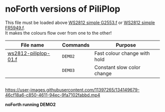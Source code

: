 # noForth versions of PiliPlop

This file must be loaded above [WS2812 simple G2553.f](https://github.com/Project-Forth-Works/Communication-protocols/blob/main/SPI/MSP430/noForth/WS2812%20simple%20G2553.f)
or [WS2812 simple FR5949.f](https://github.com/Project-Forth-Works/Communication-protocols/blob/main/SPI/MSP430/noForth/WS2812%20simple%20FR5949.f).  
It makes the colours flow over from one to the other!

| File name | Commands | Purpose |  
| ------------------- | ------------------- | ---------------------- |
| [ws2812-piliplop-01.f](https://github.com/Project-Forth-Works/Algorithms/blob/main/PiliPlop/noForth/ws2812-piliplop-01.f) | `DEMO2` | Fast colour change with hold |
|                      | `DEMO3` | Constant slow color change |
```
```
https://user-images.githubusercontent.com/11397265/134149679-46cf18a6-c850-4611-94ec-9fa7102fabbd.mp4

**noForth running DEMO2**
